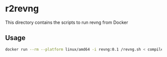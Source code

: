 # r2revng

This directory contains the scripts to run revng from Docker

## Usage

```bash
docker run --rm --platform linux/amd64 -i revng:0.1 /revng.sh < compiled.bin > decompiled.c
```
